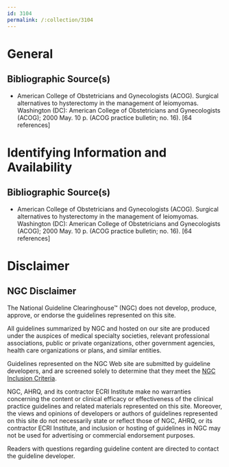 ```yaml
---
id: 3104
permalink: /:collection/3104
---
```


# General

## Bibliographic Source(s)

- American College of Obstetricians and Gynecologists (ACOG). Surgical alternatives to hysterectomy in the management of leiomyomas. Washington (DC): American College of Obstetricians and Gynecologists (ACOG); 2000 May. 10 p. (ACOG practice bulletin; no. 16). [64 references]

# Identifying Information and Availability

## Bibliographic Source(s)

- American College of Obstetricians and Gynecologists (ACOG). Surgical alternatives to hysterectomy in the management of leiomyomas. Washington (DC): American College of Obstetricians and Gynecologists (ACOG); 2000 May. 10 p. (ACOG practice bulletin; no. 16). [64 references]

# Disclaimer

## NGC Disclaimer

The National Guideline Clearinghouse™ (NGC) does not develop, produce, approve, or endorse the guidelines represented on this site.

All guidelines summarized by NGC and hosted on our site are produced under the auspices of medical specialty societies, relevant professional associations, public or private organizations, other government agencies, health care organizations or plans, and similar entities.

Guidelines represented on the NGC Web site are submitted by guideline developers, and are screened solely to determine that they meet the [NGC Inclusion Criteria](/help-and-about/summaries/inclusion-criteria).

NGC, AHRQ, and its contractor ECRI Institute make no warranties concerning the content or clinical efficacy or effectiveness of the clinical practice guidelines and related materials represented on this site. Moreover, the views and opinions of developers or authors of guidelines represented on this site do not necessarily state or reflect those of NGC, AHRQ, or its contractor ECRI Institute, and inclusion or hosting of guidelines in NGC may not be used for advertising or commercial endorsement purposes.

Readers with questions regarding guideline content are directed to contact the guideline developer.


